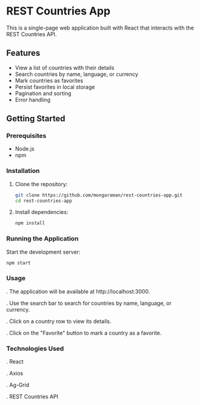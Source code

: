 # REST Countries App

This is a single-page web application built with React that interacts with the REST Countries API.

## Features

- View a list of countries with their details
- Search countries by name, language, or currency
- Mark countries as favorites
- Persist favorites in local storage
- Pagination and sorting
- Error handling

## Getting Started

### Prerequisites

- Node.js
- npm

### Installation

1. Clone the repository:
   ```bash
   git clone https://github.com/mongaraman/rest-countries-app.git
   cd rest-countries-app

2. Install dependencies:
   ```bash
   npm install
   ```

### Running the Application

Start the development server:
   ```bash
   npm start
   ```

### Usage

. The application will be available at http://localhost:3000.

. Use the search bar to search for countries by name, language, or currency.

. Click on a country row to view its details.

. Click on the "Favorite" button to mark a country as a favorite.

### Technologies Used

. React

. Axios

. Ag-Grid

. REST Countries API

